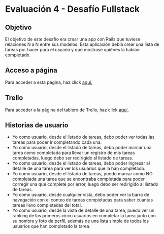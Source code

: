 # Evaluación 4 - Desafío Fullstack

## Objetivo

El objetivo de este desafío era crear una app con Rails que tuviese relaciones N a N entre sus modelos. Esta aplicación debía crear una lista de tareas por hacer para el usuario y que mostrase quiénes la habían completado.

## Acceso a página

Para acceder a esta página, haz click [aquí.](https://floating-island-66860.herokuapp.com)

## Trello

Para acceder a la página del tablero de Trello, haz click [aquí.](https://trello.com/b/jCUaOIxE/evaluaci%C3%B3n-3-relaciones-n-a-n)

## Historias de usuario

* Yo como usuario, desde el listado de tareas, debo poder ver todas las tareas para poder ir completando cada una.
* Yo como usuario, desde el listado de tareas, debo poder marcar una tarea como completada para llevar un registro de mis tareas completadas, luego debo ser redirigido al listado de tareas.
* Yo como usuario, desde el listado de tareas, debo poder ingresar al detalle de una tarea para ver los usuarios que la han completado.
* Yo como usuario, desde el listado de tareas, puedo marcar como NO completada una tarea que se encontraba completada para poder corregir una que completé por error, luego debo ser redirigido al listado de tareas.
* Yo como usuario, desde cualquier vista, debo poder ver la barra de navegación con el conteo de tareas completadas para saber cuantas tareas llevo completadas del total.
* Yo como usuario, desde la vista de detalle de una tarea, puedo ver un ranking de los primeros cinco usuarios en completar la tarea junto con su nombre y foto de perfil, además de una lista simple de todos los usuarios que han completado la tarea.
